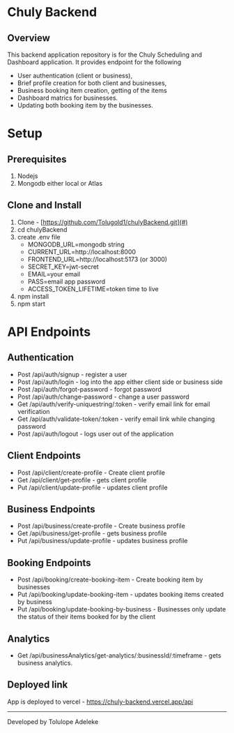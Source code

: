 # Chuly Backend

## Overview
This backend application repository is for the Chuly Scheduling and Dashboard application. It provides endpoint for the following
- User authentication (client or business), 
- Brief profile creation for both client and businesses,
- Business booking item creation, getting of the items
- Dashboard matrics for businesses.
- Updating both booking item by the businesses.

# Setup
## Prerequisites
1. Nodejs
2. Mongodb either local or Atlas

## Clone and Install
1. Clone - [https://github.com/Tolugold1/chulyBackend.git](#)
2. cd chulyBackend
3. create .env file
   - MONGODB_URL=mongodb string
   - CURRENT_URL=http://localhost:8000
   - FRONTEND_URL=http://localhost:5173 (or 3000)
   - SECRET_KEY=jwt-secret
   - EMAIL=your email
   - PASS=email app password
   - ACCESS_TOKEN_LIFETIME=token time to live
4. npm install
5. npm start

# API Endpoints
## Authentication
  - Post /api/auth/signup - register a user
  - Post /api/auth/login - log into the app either client side or business side
  - Post /api/auth/forgot-password - forgot password
  - Post /api/auth/change-password - change a user password
  - Get /api/auth/verify-uniquestring/:token - verify email link for email verification
  - Get /api/auth/validate-token/:token - verify email link while changing password
  - Post /api/auth/logout - logs user out of the application

## Client Endpoints
  - Post /api/client/create-profile - Create client profile
  - Get /api/client/get-profile - gets client profile
  - Put /api/client/update-profile - updates client profile

## Business Endpoints
  - Post /api/business/create-profile - Create business profile
  - Get /api/business/get-profile - gets business profile
  - Put /api/business/update-profile - updates business profile

## Booking Endpoints
  - Post /api/booking/create-booking-item - Create booking item by businesses
  - Put /api/booking/update-booking-item - updates booking items created by business
  - Put /api/booking/update-booking-by-business - Businesses only update the status of their items booked for by the client

## Analytics
  - Get /api/businessAnalytics/get-analytics/:businessId/:timeframe - gets business analytics.

## Deployed link
App is deployed to vercel - https://chuly-backend.vercel.app/api
***
Developed by Tolulope Adeleke

